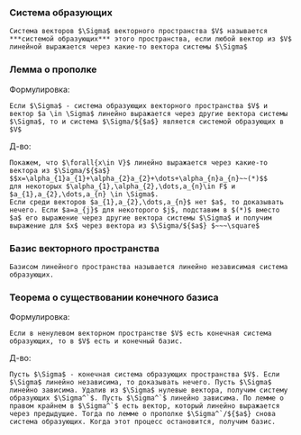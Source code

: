 ### Система образующих
```spoiler-markdown
Система векторов $\Sigma$ векторного пространства $V$ называется ***системой образующих*** этого пространства, если любой вектор из $V$ линейной выражается через какие-то вектора системы $\Sigma$
```

### Лемма о прополке
Формулировка:
```spoiler-markdown
Если $\Sigma$ - система образующих векторного пространства $V$ и вектор $a \in \Sigma$ линейно выражается через другие вектора системы $\Sigma$, то и система $\Sigma/${$a$} является системой образующих в $V$
```

Д-во: 
```spoiler-markdown
Покажем, что $\forall{x\in V}$ линейно выражается через какие-то вектора из $\Sigma/${$a$}
$$x=\alpha_{1}a_{1}+\alpha_{2}a_{2}+\dots+\alpha_{n}a_{n}~~(*)$$
для некоторых $\alpha_{1},\alpha_{2},\dots,a_{n}\in F$ и $a_{1},a_{2},\dots,a_{n} \in \Sigma$. 
Если среди векторов $a_{1},a_{2},\dots,a_{n}$ нет $a$, то доказывать нечего. Если $a=a_{j}$ для некоторого $j$, подставим в $(*)$ вместо $a$ его выражение через другие вектора системы $\Sigma$ и получим выражение для $x$ через вектора из $\Sigma/${$a$} $~~~\square$
```

### Базис векторного пространства
```spoiler-markdown
Базисом линейного пространства называется линейно независимая система образующих.
```

### Теорема о существовании конечного базиса
Формулировка:
```spoiler-markdown
Если в ненулевом векторном пространстве $V$ есть конечная система образующих, то в $V$ есть и конечный базис.
```

Д-во:
```spoiler-markdown
Пусть $\Sigma$ - конечная система образующих пространства $V$. Если $\Sigma$ линейно независима, то доказывать нечего. Пусть $\Sigma$ линейно зависима. Удалив из $\Sigma$ нулевые вектора, получим систему образующих $\Sigma^`$. Пусть $\Sigma^`$ линейно зависима. По лемме о правом крайнем в $\Sigma^`$ есть вектор, который линейно выражается через предыдущие. Тогда по лемме о прополке $\Sigma^`/${$a$} снова система образующих. Когда этот процесс остановится, получим базис.
```
